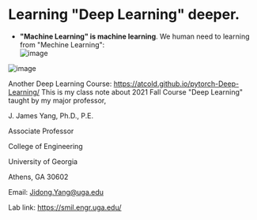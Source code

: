 # Learning "Deep Learning" deeper.     

 - **"Machine Learning" is machine learning**. We human need to learning from "Mechine Learning":     
![image](https://user-images.githubusercontent.com/88390140/132099012-756e24ed-18d9-4462-9409-9dcd33a0fb54.png)     
 
![image](https://user-images.githubusercontent.com/88390140/132099098-1e32bce4-c0b3-4763-9b7a-7610f5f21f51.png)     

Another Deep Learning Course: https://atcold.github.io/pytorch-Deep-Learning/
This is my class note about 2021 Fall Course "Deep Learning" taught by my major professor,  

J. James Yang, Ph.D., P.E. 

Associate Professor 

College of Engineering 

University of Georgia 

Athens, GA 30602 

Email: Jidong.Yang@uga.edu 

Lab link: https://smil.engr.uga.edu/  
